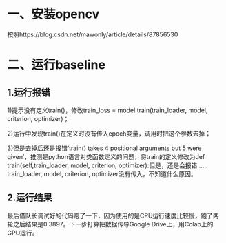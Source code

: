 # 一、安装opencv

按照https://blog.csdn.net/mawonly/article/details/87856530 

# 二、运行baseline

## 1.运行报错

1)提示没有定义train()，修改train_loss = model.train(train_loader, model, criterion, optimizer)；

2)运行中发现train()在定义时没有传入epoch变量，调用时把这个参数去掉；

3)但是去掉后还是报错‘train() takes 4 positional arguments but 5 were given’，推测是python语言对类函数定义的问题，将train的定义修改为def train(self,train_loader, model, criterion, optimizer):但是，还是会报错……train_loader, model, criterion, optimizer没有传入，不知道什么原因。

## 2.运行结果

最后借队长调试好的代码跑了一下，因为使用的是CPU运行速度比较慢，跑了两轮之后结果是0.3897。下一步打算把数据传导Google Drive上，用Colab上的GPU运行。
